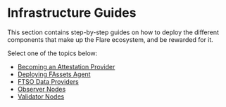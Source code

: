 # Infrastructure Guides

This section contains step-by-step guides on how to deploy the different components that make up the Flare ecosystem, and be rewarded for it.

Select one of the topics below:

* [Becoming an Attestation Provider](./attestation/index.md)
* [Deploying FAssets Agent](./fassets/index.md)
* [FTSO Data Providers](./data/index.md)
* [Observer Nodes](./observation/index.md)
* [Validator Nodes](./validation/index.md)
